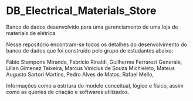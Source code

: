 # DB_Electrical_Materials_Store
Banco de dados desenvolvido para uma gerenciamento de uma loja de materiais de elétrica.

Nesse repositório encontram-se todos os detalhes do desenvolvimento do banco de dados que foi construído pelo grupo de estudantes abaixo:

Fábio Stampone Miranda,
Fabrício Rinaldi,
Guilherme Ferrarezi Generale,
Lilian Gimenez Teixeira,
Marcus Vinícius de Souza Michieleto,
Mateus Augusto Sartori Martins,
Pedro Alves de Matos,
Rafael Mello,

Informações como a estrtura do modelo conceitual, lógico e físico, assim como as queries de criação e softwares utilizados.
